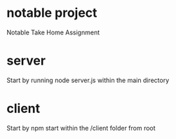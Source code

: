 # notable project
Notable Take Home Assignment


# server
Start by running node server.js within the main directory
# client
Start by npm start within the /client folder from root
